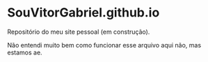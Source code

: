 # SouVitorGabriel.github.io
Repositório do meu site pessoal (em construção).

Não entendi muito bem como funcionar esse arquivo aqui não, mas estamos ae.
